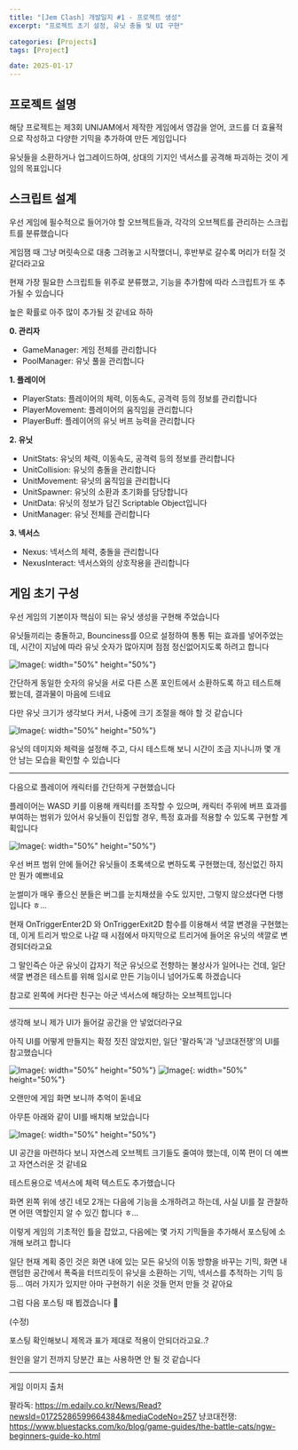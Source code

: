 ```yaml
---
title: "[Jem Clash] 개발일지 #1 - 프로젝트 생성"
excerpt: "프로젝트 초기 설정, 유닛 충돌 및 UI 구현"

categories: [Projects]
tags: [Project]

date: 2025-01-17
---
```


## 프로젝트 설명

해당 프로젝트는 제3회 UNIJAM에서 제작한 게임에서 영감을 얻어, 코드를 더 효율적으로 작성하고 다양한 기믹을 추가하여 만든 게임입니다

유닛들을 소환하거나 업그레이드하여, 상대의 기지인 넥서스를 공격해 파괴하는 것이 게임의 목표입니다

## 스크립트 설계

우선 게임에 필수적으로 들어가야 할 오브젝트들과, 각각의 오브젝트를 관리하는 스크립트를 분류했습니다

게임잼 때 그냥 머릿속으로 대충 그려놓고 시작했더니, 후반부로 갈수록 머리가 터질 것 같더라고요

현재 가장 필요한 스크립트들 위주로 분류했고, 기능을 추가함에 따라 스크립트가 또 추가될 수 있습니다

높은 확률로 아주 많이 추가될 것 같네요 하하

**0. 관리자**
 - GameManager: 게임 전체를 관리합니다 
 - PoolManager: 유닛 풀을 관리합니다 

**1. 플레이어**
- PlayerStats: 플레이어의 체력, 이동속도, 공격력 등의 정보를 관리합니다
- PlayerMovement: 플레이어의 움직임을 관리합니다
- PlayerBuff: 플레이어의 유닛 버프 능력을 관리합니다

**2. 유닛**
- UnitStats: 유닛의 체력, 이동속도, 공격력 등의 정보를 관리합니다
- UnitCollision: 유닛의 충돌을 관리합니다
- UnitMovement: 유닛의 움직임을 관리합니다
- UnitSpawner: 유닛의 소환과 초기화를 담당합니다
- UnitData: 유닛의 정보가 담긴 Scriptable Object입니다
- UnitManager: 유닛 전체를 관리합니다

**3. 넥서스**
- Nexus: 넥서스의 체력, 충돌을 관리합니다
- NexusInteract: 넥서스와의 상호작용을 관리합니다

## 게임 초기 구성

우선 게임의 기본이자 핵심이 되는 유닛 생성을 구현해 주었습니다

유닛들끼리는 충돌하고, Bounciness를 0으로 설정하여 통통 튀는 효과를 넣어주었는데, 시간이 지남에 따라 유닛 숫자가 많아지며 점점 정신없어지도록 하려고 합니다

![Image](https://github.com/user-attachments/assets/e9421fca-2c12-40b0-9d69-05bbdcf49e13){: width="50%" height="50%"}

간단하게 동일한 숫자의 유닛을 서로 다른 스폰 포인트에서 소환하도록 하고 테스트해 봤는데, 결과물이 마음에 드네요

다만 유닛 크기가 생각보다 커서, 나중에 크기 조절을 해야 할 것 같습니다

![Image](https://github.com/user-attachments/assets/b27d05ef-2a9f-4b59-8fb4-ddb2dd1b3efc){: width="50%" height="50%"}

유닛의 데미지와 체력을 설정해 주고, 다시 테스트해 보니 시간이 조금 지나니까 몇 개 안 남는 모습을 확인할 수 있습니다

---

다음으로 플레이어 캐릭터를 간단하게 구현했습니다

플레이어는 WASD 키를 이용해 캐릭터를 조작할 수 있으며, 캐릭터 주위에 버프 효과를 부여하는 범위가 있어서 유닛들이 진입할 경우, 특정 효과를 적용할 수 있도록 구현할 계획입니다

![Image](https://github.com/user-attachments/assets/69609176-0b14-4924-96bb-fd4a923823b0){: width="50%" height="50%"}

우선 버프 범위 안에 들어간 유닛들이 초록색으로 변하도록 구현했는데, 정신없긴 하지만 뭔가 예쁘네요

눈썰미가 매우 좋으신 분들은 버그를 눈치채셨을 수도 있지만, 그렇지 않으셨다면 다행입니다 ㅎ...

현재 OnTriggerEnter2D 와 OnTriggerExit2D 함수를 이용해서 색깔 변경을 구현했는데, 이게 트리거 밖으로 나갈 때 시점에서 마지막으로 트리거에 들어온 유닛의 색깔로 변경되더라고요

그 말인즉슨 아군 유닛이 갑자기 적군 유닛으로 전향하는 불상사가 일어나는 건데, 일단 색깔 변경은 테스트를 위해 임시로 만든 기능이니 넘어가도록 하겠습니다

참고로 왼쪽에 커다란 친구는 아군 넥서스에 해당하는 오브젝트입니다

---

생각해 보니 제가 UI가 들어갈 공간을 안 넣었더라구요

아직 UI를 어떻게 만들지는 확정 짓진 않았지만, 일단 '팔라독'과 '냥코대전쟁'의 UI를 참고했습니다

 ![Image](https://github.com/user-attachments/assets/c9b0cc9f-615a-4695-b796-55b975078d0c){: width="50%" height="50%"}
 ![Image](https://github.com/user-attachments/assets/ca58eb48-cead-4823-8cbf-73832f9cc264){: width="50%" height="50%"}

오랜만에 게임 화면 보니까 추억이 돋네요

아무튼 아래와 같이 UI를 배치해 보았습니다

![Image](https://github.com/user-attachments/assets/a91e8fba-7f37-4b88-8a85-88a45d98f0b7){: width="50%" height="50%"}

UI 공간을 마련하다 보니 자연스레 오브젝트 크기들도 줄여야 했는데, 이쪽 편이 더 예쁘고 자연스러운 것 같네요

테스트용으로 넥서스에 체력 텍스트도 추가했습니다

화면 왼쪽 위에 생긴 네모 2개는 다음에 기능을 소개하려고 하는데, 사실 UI를 잘 관찰하면 어떤 역할인지 알 수 있긴 합니다 ㅎ...

이렇게 게임의 기초적인 틀을 잡았고, 다음에는 몇 가지 기믹들을 추가해서 포스팅에 소개해 보려고 합니다

일단 현재 계획 중인 것은 화면 내에 있는 모든 유닛의 이동 방향을 바꾸는 기믹, 화면 내 랜덤한 공간에서 폭죽을 터뜨리듯이 유닛을 소환하는 기믹, 넥서스를 추적하는 기믹 등등... 여러 가지가 있지만 아마 구현하기 쉬운 것들 먼저 만들 것 같아요

그럼 다음 포스팅 때 뵙겠습니다 👋

(수정)

포스팅 확인해보니 제목과 표가 제대로 적용이 안되더라고요..?

원인을 알기 전까지 당분간 표는 사용하면 안 될 것 같습니다

---

게임 이미지 출처

팔라독: https://m.edaily.co.kr/News/Read?newsId=01725286599664384&mediaCodeNo=257
냥코대전쟁: https://www.bluestacks.com/ko/blog/game-guides/the-battle-cats/ngw-beginners-guide-ko.html